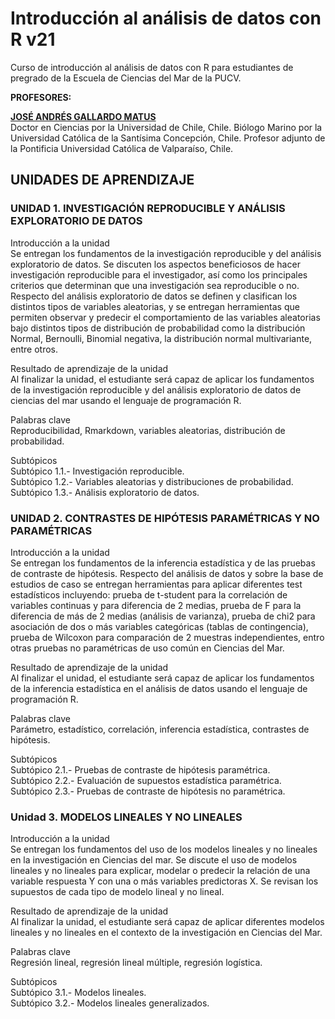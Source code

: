# Introducción al análisis de datos con R v21

Curso de introducción al análisis de datos con R para estudiantes de pregrado de la Escuela de Ciencias del Mar de la PUCV.

**PROFESORES:**  

[**JOSÉ ANDRÉS GALLARDO MATUS**](https://github.com/DrJoseGallardo)  
Doctor en Ciencias por la Universidad de Chile, Chile.
Biólogo Marino por la Universidad Católica de la Santísima Concepción, Chile.
Profesor adjunto de la Pontificia Universidad Católica de Valparaíso, Chile.

## UNIDADES DE APRENDIZAJE

### UNIDAD 1. INVESTIGACIÓN REPRODUCIBLE Y ANÁLISIS EXPLORATORIO DE DATOS
Introducción a la unidad  
Se entregan los fundamentos de la investigación reproducible y del análisis exploratorio de datos. Se discuten los aspectos beneficiosos de hacer investigación reproducible para el investigador, así como los principales criterios que determinan que una investigación sea reproducible o no. Respecto del análisis exploratorio de datos se definen y clasifican los distintos tipos de variables aleatorias, y se entregan herramientas que permiten observar y predecir el comportamiento de las variables aleatorias bajo distintos tipos de distribución de probabilidad como la distribución Normal, Bernoulli, Binomial negativa, la distribución normal multivariante, entre otros.

Resultado de aprendizaje de la unidad  
Al finalizar la unidad, el estudiante será capaz de aplicar los fundamentos de la investigación reproducible y del análisis exploratorio de datos de ciencias del mar usando el lenguaje de programación R. 
 
Palabras clave  
Reproducibilidad, Rmarkdown, variables aleatorias, distribución de probabilidad.

Subtópicos  
Subtópico 1.1.- Investigación reproducible.   
Subtópico 1.2.- Variables aleatorias y distribuciones de probabilidad.  
Subtópico 1.3.- Análisis exploratorio de datos.  


### UNIDAD 2. CONTRASTES DE HIPÓTESIS PARAMÉTRICAS Y NO PARAMÉTRICAS
Introducción a la unidad  
Se entregan los fundamentos de la inferencia estadística y de las pruebas de contraste de hipótesis. Respecto del análisis de datos y sobre la base de estudios de caso se entregan herramientas para aplicar diferentes test estadísticos incluyendo: prueba de t-student para la correlación de variables continuas y para diferencia de 2 medias, prueba de F para la diferencia de más de 2 medias (análisis de varianza), prueba de chi2 para asociación de dos o más variables categóricas (tablas de contingencia), prueba de Wilcoxon para comparación de 2 muestras independientes, entro otras pruebas no paramétricas de uso común en Ciencias del Mar.

Resultado de aprendizaje de la unidad  
Al finalizar el unidad, el estudiante será capaz de aplicar los fundamentos de la inferencia estadística en el análisis de datos usando el lenguaje de programación R.  

Palabras clave  
Parámetro, estadístico, correlación, inferencia estadística, contrastes de hipótesis.  

Subtópicos  
Subtópico 2.1.- Pruebas de contraste de hipótesis paramétrica.   
Subtópico 2.2.- Evaluación de supuestos estadística paramétrica.  
Subtópico 2.3.- Pruebas de contraste de hipótesis no paramétrica.  

### Unidad 3. MODELOS LINEALES Y NO LINEALES
Introducción a la unidad  
Se entregan los fundamentos del uso de los modelos lineales y no lineales en la investigación en Ciencias del mar. Se discute el uso de modelos lineales y no lineales para explicar, modelar o predecir la relación de una variable respuesta Y con una o más variables predictoras X. Se revisan los supuestos de cada tipo de modelo lineal y no lineal.  

Resultado de aprendizaje de la unidad  
Al finalizar la unidad, el estudiante será capaz de aplicar diferentes modelos lineales y no lineales en el contexto de la investigación en Ciencias del Mar.

Palabras clave  
Regresión lineal, regresión lineal múltiple, regresión logística.  

Subtópicos  
Subtópico 3.1.- Modelos lineales.   
Subtópico 3.2.- Modelos lineales generalizados.  

